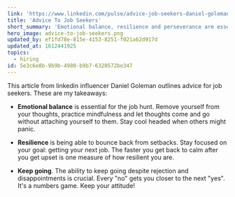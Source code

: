 ```yaml
---
link: 'https://www.linkedin.com/pulse/advice-job-seekers-daniel-goleman/'
title: 'Advice To Job Seekers'
short_summary: 'Emotional balance, resilience and perseverance are essential skills for job seekers'
hero_image: advice-to-job-seekers.png
updated_by: ef1fd78e-815e-4153-8251-f021a62d917d
updated_at: 1612441925
topics:
  - hiring
id: 5e3c6e8b-9b9b-4980-b9b7-6320572be347
---
```

This article from linkedin influencer Daniel Goleman outlines advice for job seekers. These are my takeaways:

- **Emotional balance** is essential for the job hunt. Remove yourself from your thoughts, practice mindfulness and let thoughts come and go without attaching yourself to them. Stay cool headed when others might panic.

- **Resilience** is being able to bounce back from setbacks. Stay focused on your goal: getting your next job. The faster you get back to calm after you get upset is one measure of how resilient you are.

- **Keep going**. The ability to keep going despite rejection and disappointments is crucial. Every "no" gets you closer to the next "yes". It's a numbers game. Keep your attitude!